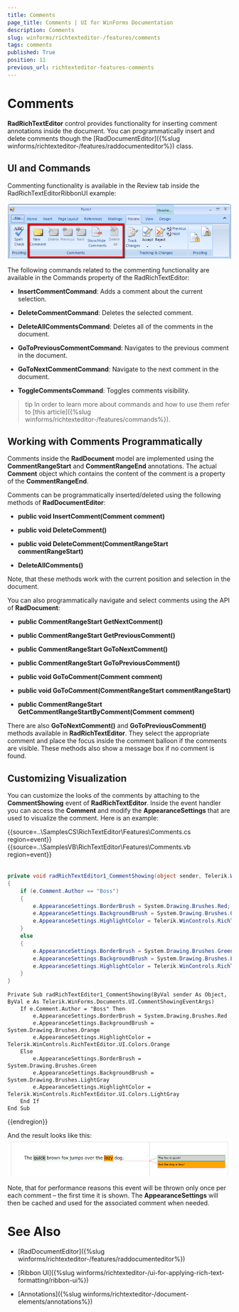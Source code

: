```yaml
---
title: Comments
page_title: Comments | UI for WinForms Documentation
description: Comments
slug: winforms/richtexteditor-/features/comments
tags: comments
published: True
position: 11
previous_url: richtexteditor-features-comments
---
```


# Comments



__RadRichTextEditor__ control provides functionality for inserting comment annotations inside the document. You can programmatically insert and delete comments though the [RadDocumentEditor]({%slug winforms/richtexteditor-/features/raddocumenteditor%}) class.
      

## UI and Commands

Commenting functionality is available in the Review tab inside the RadRichTextEditorRibbonUI example:

![richtexteditor-features-comments 001](images/richtexteditor-features-comments001.png)

The following commands related to the commenting functionality are available in the Commands property of the RadRichTextEditor:
        

* __InsertCommentCommand__: Adds a comment about the current selection.
            

* __DeleteCommentCommand__: Deletes the selected comment.
            

* __DeleteAllCommentsCommand__: Deletes all of the comments in the document.
            

* __GoToPreviousCommentCommand__: Navigates to the previous comment in the document.
            

* __GoToNextCommentCommand__: Navigate to the next comment in the document.
            

* __ToggleCommentsCommand__: Toggles comments visibility.
            

>tip In order to learn more about commands and how to use them refer to [this article]({%slug winforms/richtexteditor-/features/commands%}).
>


## Working with Comments Programmatically

Comments inside the __RadDocument__ model are implemented using the __CommentRangeStart__ and __CommentRangeEnd__ annotations. The actual __Comment__ object which contains the content of the comment is a property of the __CommentRangeEnd__.
        

Comments can be programmatically inserted/deleted using the following methods of __RadDocumentEditor__:
        

* __public void InsertComment(Comment comment)__

* __public void DeleteComment()__

* __public void DeleteComment(CommentRangeStart commentRangeStart)__

* __DeleteAllComments()__

Note, that these methods work with the current position and selection in the document.
        

You can also programmatically navigate and select comments using the API of __RadDocument__:
        

* __public CommentRangeStart GetNextComment()__

* __public CommentRangeStart GetPreviousComment()__

* __public CommentRangeStart GoToNextComment()__

* __public CommentRangeStart GoToPreviousComment()__

* __public void GoToComment(Comment comment)__

* __public void GoToComment(CommentRangeStart commentRangeStart)__

* __public CommentRangeStart GetCommentRangeStartByComment(Comment comment)__

There are also __GoToNextComment()__ and __GoToPreviousComment()__ methods available in __RadRichTextEditor__. They select the appropriate comment and place the focus inside the comment balloon if the comments are visible.  These methods also show a message box if no comment is found.
        

## Customizing Visualization

You can customize the looks of the comments by attaching to the __CommentShowing__ event of __RadRichTextEditor__.   Inside the event handler you can access the __Comment__ and modify the __AppearanceSettings__ that are used to  visualize the comment. Here is an example:

{{source=..\SamplesCS\RichTextEditor\Features\Comments.cs region=event}} 
{{source=..\SamplesVB\RichTextEditor\Features\Comments.vb region=event}} 

````C#
        
private void radRichTextEditor1_CommentShowing(object sender, Telerik.WinForms.Documents.UI.CommentShowingEventArgs e)
{
    if (e.Comment.Author == "Boss")
    {
        e.AppearanceSettings.BorderBrush = System.Drawing.Brushes.Red;
        e.AppearanceSettings.BackgroundBrush = System.Drawing.Brushes.Orange;
        e.AppearanceSettings.HighlightColor = Telerik.WinControls.RichTextEditor.UI.Colors.Orange;
    }
    else
    {
        e.AppearanceSettings.BorderBrush = System.Drawing.Brushes.Green;
        e.AppearanceSettings.BackgroundBrush = System.Drawing.Brushes.LightGray;
        e.AppearanceSettings.HighlightColor = Telerik.WinControls.RichTextEditor.UI.Colors.LightGray;
    }
}

````
````VB.NET
Private Sub radRichTextEditor1_CommentShowing(ByVal sender As Object, ByVal e As Telerik.WinForms.Documents.UI.CommentShowingEventArgs)
    If e.Comment.Author = "Boss" Then
        e.AppearanceSettings.BorderBrush = System.Drawing.Brushes.Red
        e.AppearanceSettings.BackgroundBrush = System.Drawing.Brushes.Orange
        e.AppearanceSettings.HighlightColor = Telerik.WinControls.RichTextEditor.UI.Colors.Orange
    Else
        e.AppearanceSettings.BorderBrush = System.Drawing.Brushes.Green
        e.AppearanceSettings.BackgroundBrush = System.Drawing.Brushes.LightGray
        e.AppearanceSettings.HighlightColor = Telerik.WinControls.RichTextEditor.UI.Colors.LightGray
    End If
End Sub

````

{{endregion}} 


And the result looks like this:
![richtexteditor-features-comments 002](images/richtexteditor-features-comments002.png)

Note, that for performance reasons this event will be thrown only once per each comment – the first time it is shown. The __AppearanceSettings__ will then be cached and used for the associated comment when needed.
        
# See Also

 * [RadDocumentEditor]({%slug winforms/richtexteditor-/features/raddocumenteditor%})

 * [Ribbon UI]({%slug winforms/richtexteditor-/ui-for-applying-rich-text-formatting/ribbon-ui%})

 * [Annotations]({%slug winforms/richtexteditor-/document-elements/annotations%})
